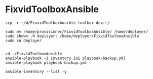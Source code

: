 # FixvidToolboxAnsible
    
    scp -r ~/W/FixvidToolboxAnsible toolbox-dev:~/

    sudo mv /home/provisioner/FixvidToolboxAnsible/ /home/deployer/
    sudo chown -R deployer: /home/deployer/FixvidToolboxAnsible
    sudo su deployer
   

    cd ./FixvidToolboxAnsible
    ansible-playbook -i inventory.ini playbook-backup.yml
    ansible-playbook playbook-backup.yml

    ansible-inventory --list -y